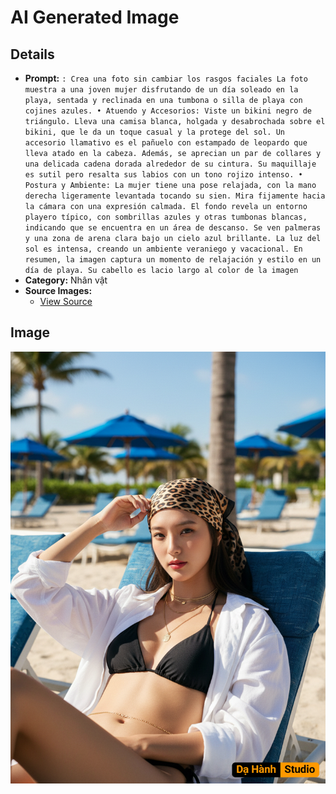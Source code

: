 # AI Generated Image

## Details
- **Prompt:** `: Crea una foto sin cambiar los rasgos faciales La foto muestra a una joven mujer disfrutando de un día soleado en la playa, sentada y reclinada en una tumbona o silla de playa con cojines azules.
• Atuendo y Accesorios: Viste un bikini negro de triángulo. Lleva una camisa blanca, holgada y desabrochada sobre el bikini, que le da un toque casual y la protege del sol. Un accesorio llamativo es el pañuelo con estampado de leopardo que lleva atado en la cabeza. Además, se aprecian un par de collares y una delicada cadena dorada alrededor de su cintura. Su maquillaje es sutil pero resalta sus labios con un tono rojizo intenso.
• Postura y Ambiente: La mujer tiene una pose relajada, con la mano derecha ligeramente levantada tocando su sien. Mira fijamente hacia la cámara con una expresión calmada. El fondo revela un entorno playero típico, con sombrillas azules y otras tumbonas blancas, indicando que se encuentra en un área de descanso. Se ven palmeras y una zona de arena clara bajo un cielo azul brillante. La luz del sol es intensa, creando un ambiente veraniego y vacacional.
En resumen, la imagen captura un momento de relajación y estilo en un día de playa. Su cabello es lacio largo al color de la imagen`
- **Category:** Nhân vật
- **Source Images:**
  - [View Source](https://raw.githubusercontent.com/lenzcomvth/Somethings/main/Models/Female/Female3.jpg)

## Image
![AI Generated Image](./image-2025-10-18T01-44-46-467Z-gf8c3.png)